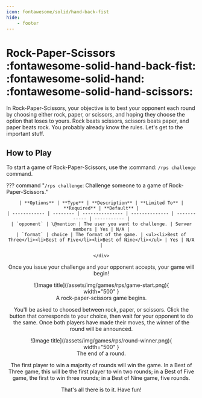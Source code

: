 ```yaml
---
icon: fontawesome/solid/hand-back-fist
hide:
    - footer
---
```


# Rock-Paper-Scissors :fontawesome-solid-hand-back-fist: :fontawesome-solid-hand: :fontawesome-solid-hand-scissors:

In Rock-Paper-Scissors, your objective is to best your opponent each round by choosing either rock, paper, or scissors,
and hoping they choose the option that loses to yours. Rock beats scissors, scissors beats paper, and paper beats rock.
You probably already know the rules. Let's get to the important stuff.

## How to Play

To start a game of Rock-Paper-Scissors, use the :command: `/rps challenge` command.

??? command "`/rps challenge`: Challenge someone to a game of Rock-Paper-Scissors."
    <div style="text-align: center;">

    | **Options** | **Type** | **Description** | **Limited To** | **Required** | **Default** |
    | ------------ | -------- | --------------- | -------------- | ------------ | ----------- |
    | `opponent` | \@mention | The user you want to challenge. | Server members | Yes | N/A |
    | `format` | choice | The format of the game. | <ul><li>Best of Three</li><li>Best of Five</li><li>Best of Nine</li></ul> | Yes | N/A |

    </div>

Once you issue your challenge and your opponent accepts, your game will begin!

<figure markdown>
  ![Image title](/assets/img/games/rps/game-start.png){ width="500" }
  <figcaption>A rock-paper-scissors game begins.</figcaption>
</figure>


You'll be asked to choosed between rock, paper, or scissors. Click the button that corresponds to your choice,
then wait for your opponent to do the same. Once both players have made their moves, the winner of the round will be announced.

<figure markdown>
  ![Image title](/assets/img/games/rps/round-winner.png){ width="500" }
  <figcaption>The end of a round.</figcaption>
</figure>

The first player to win a majority of rounds will win the game. In a Best of Three game, this will be the first player
to win two rounds; in a Best of Five game, the first to win three rounds; in a Best of Nine game, five rounds.

That's all there is to it. Have fun!